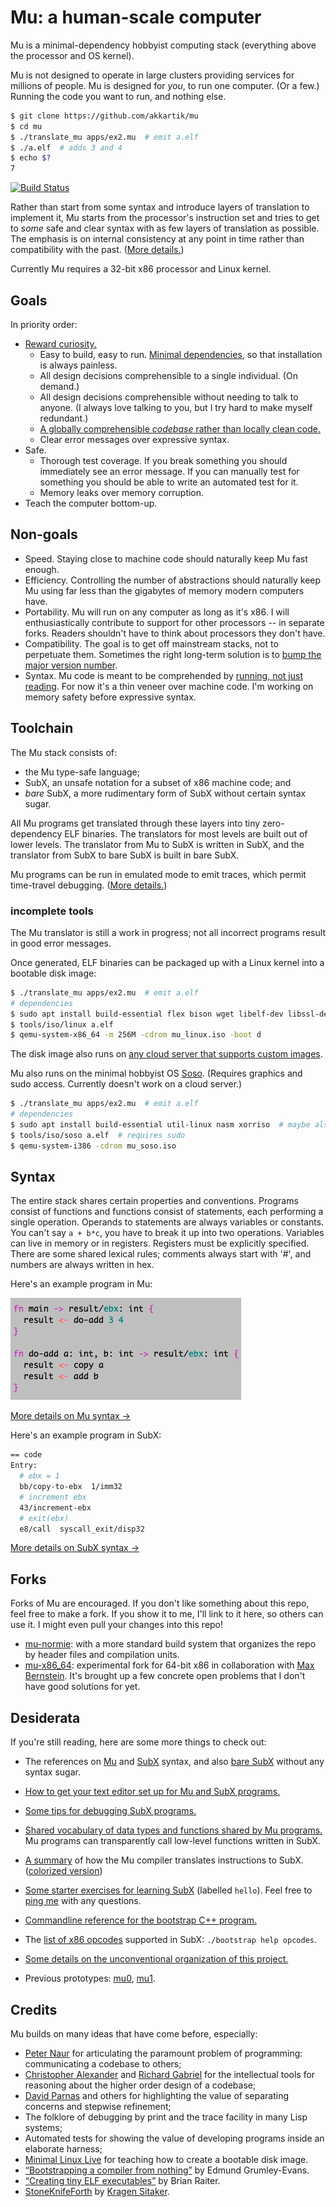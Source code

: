 # Mu: a human-scale computer

Mu is a minimal-dependency hobbyist computing stack (everything above the
processor and OS kernel).

Mu is not designed to operate in large clusters providing services for
millions of people. Mu is designed for _you_, to run one computer. (Or a few.)
Running the code you want to run, and nothing else.

```sh
$ git clone https://github.com/akkartik/mu
$ cd mu
$ ./translate_mu apps/ex2.mu  # emit a.elf
$ ./a.elf  # adds 3 and 4
$ echo $?
7
```

[![Build Status](https://api.travis-ci.org/akkartik/mu.svg?branch=master)](https://travis-ci.org/akkartik/mu)

Rather than start from some syntax and introduce layers of translation to
implement it, Mu starts from the processor's instruction set and tries to get
to _some_ safe and clear syntax with as few layers of translation as possible.
The emphasis is on internal consistency at any point in time rather than
compatibility with the past. ([More details.](http://akkartik.name/akkartik-convivial-20200607.pdf))

Currently Mu requires a 32-bit x86 processor and Linux kernel.

## Goals

In priority order:

- [Reward curiosity.](http://akkartik.name/about)
  - Easy to build, easy to run. [Minimal dependencies](https://news.ycombinator.com/item?id=16882140#16882555),
    so that installation is always painless.
  - All design decisions comprehensible to a single individual. (On demand.)
  - All design decisions comprehensible without needing to talk to anyone.
    (I always love talking to you, but I try hard to make myself redundant.)
  - [A globally comprehensible _codebase_ rather than locally clean code.](http://akkartik.name/post/readable-bad)
  - Clear error messages over expressive syntax.
- Safe.
  - Thorough test coverage. If you break something you should immediately see
    an error message. If you can manually test for something you should be
    able to write an automated test for it.
  - Memory leaks over memory corruption.
- Teach the computer bottom-up.

## Non-goals

- Speed. Staying close to machine code should naturally keep Mu fast enough.
- Efficiency. Controlling the number of abstractions should naturally keep Mu
  using far less than the gigabytes of memory modern computers have.
- Portability. Mu will run on any computer as long as it's x86. I will
  enthusiastically contribute to support for other processors -- in separate
  forks. Readers shouldn't have to think about processors they don't have.
- Compatibility. The goal is to get off mainstream stacks, not to perpetuate
  them. Sometimes the right long-term solution is to [bump the major version number](http://akkartik.name/post/versioning).
- Syntax. Mu code is meant to be comprehended by [running, not just reading](http://akkartik.name/post/comprehension).
  For now it's a thin veneer over machine code. I'm working on memory safety
  before expressive syntax.

## Toolchain

The Mu stack consists of:
- the Mu type-safe language;
- SubX, an unsafe notation for a subset of x86 machine code; and
- _bare_ SubX, a more rudimentary form of SubX without certain syntax sugar.

All Mu programs get translated through these layers into tiny zero-dependency
ELF binaries. The translators for most levels are built out of lower levels.
The translator from Mu to SubX is written in SubX, and the translator from
SubX to bare SubX is built in bare SubX.

Mu programs can be run in emulated mode to emit traces, which permit time-travel
debugging. ([More details.](subx_debugging.md))

### incomplete tools

The Mu translator is still a work in progress; not all incorrect programs
result in good error messages.

Once generated, ELF binaries can be packaged up with a Linux kernel into a
bootable disk image:

```sh
$ ./translate_mu apps/ex2.mu  # emit a.elf
# dependencies
$ sudo apt install build-essential flex bison wget libelf-dev libssl-dev xorriso
$ tools/iso/linux a.elf
$ qemu-system-x86_64 -m 256M -cdrom mu_linux.iso -boot d
```

The disk image also runs on [any cloud server that supports custom images](http://akkartik.name/post/iso-on-linode).

Mu also runs on the minimal hobbyist OS [Soso](https://github.com/ozkl/soso).
(Requires graphics and sudo access. Currently doesn't work on a cloud server.)

```sh
$ ./translate_mu apps/ex2.mu  # emit a.elf
# dependencies
$ sudo apt install build-essential util-linux nasm xorriso  # maybe also dosfstools and mtools
$ tools/iso/soso a.elf  # requires sudo
$ qemu-system-i386 -cdrom mu_soso.iso
```

## Syntax

The entire stack shares certain properties and conventions. Programs consist
of functions and functions consist of statements, each performing a single
operation. Operands to statements are always variables or constants. You can't
say `a + b*c`, you have to break it up into two operations. Variables can live
in memory or in registers. Registers must be explicitly specified. There are
some shared lexical rules; comments always start with '#', and numbers are
always written in hex.

Here's an example program in Mu:

<img alt='ex2.mu' src='html/ex2.mu.png'>

[More details on Mu syntax &rarr;](mu.md)

Here's an example program in SubX:

```sh
== code
Entry:
  # ebx = 1
  bb/copy-to-ebx  1/imm32
  # increment ebx
  43/increment-ebx
  # exit(ebx)
  e8/call  syscall_exit/disp32
```

[More details on SubX syntax &rarr;](subx.md)

## Forks

Forks of Mu are encouraged. If you don't like something about this repo, feel
free to make a fork. If you show it to me, I'll link to it here, so others can
use it. I might even pull your changes into this repo!

- [mu-normie](https://git.sr.ht/~akkartik/mu-normie): with a more standard
  build system that organizes the repo by header files and compilation units.
- [mu-x86\_64](https://git.sr.ht/~akkartik/mu-x86_64): experimental fork for
  64-bit x86 in collaboration with [Max Bernstein](https://bernsteinbear.com).
  It's brought up a few concrete open problems that I don't have good solutions
  for yet.

## Desiderata

If you're still reading, here are some more things to check out:

- The references on [Mu](mu.md) and [SubX](subx.md) syntax, and also [bare
  SubX](subx_bare.md) without any syntax sugar.

- [How to get your text editor set up for Mu and SubX programs.](editor.md)

- [Some tips for debugging SubX programs.](subx_debugging.md)

- [Shared vocabulary of data types and functions shared by Mu programs.](vocabulary.md)
  Mu programs can transparently call low-level functions written in SubX.

- [A summary](mu_instructions) of how the Mu compiler translates instructions
  to SubX. ([colorized version](http://akkartik.github.io/mu/html/mu_instructions.html))

- [Some starter exercises for learning SubX](https://github.com/akkartik/mu/pulls)
  (labelled `hello`). Feel free to [ping me](mailto:ak@akkartik.com) with any questions.

- [Commandline reference for the bootstrap C++ program.](bootstrap.md)

- The [list of x86 opcodes](subx_opcodes) supported in SubX: `./bootstrap
  help opcodes`.

- [Some details on the unconventional organization of this project.](http://akkartik.name/post/four-repos)

- Previous prototypes: [mu0](https://github.com/akkartik/mu0), [mu1](https://github.com/akkartik/mu1).

## Credits

Mu builds on many ideas that have come before, especially:

- [Peter Naur](http://akkartik.name/naur.pdf) for articulating the paramount
  problem of programming: communicating a codebase to others;
- [Christopher Alexander](http://www.amazon.com/Notes-Synthesis-Form-Harvard-Paperbacks/dp/0674627512)
  and [Richard Gabriel](https://www.dreamsongs.com/Files/PatternsOfSoftware.pdf) for
  the intellectual tools for reasoning about the higher order design of a
  codebase;
- [David Parnas](http://www.cs.umd.edu/class/spring2003/cmsc838p/Design/criteria.pdf)
  and others for highlighting the value of separating concerns and stepwise
  refinement;
- The folklore of debugging by print and the trace facility in many Lisp
  systems;
- Automated tests for showing the value of developing programs inside an
  elaborate harness;
- [Minimal Linux Live](http://minimal.linux-bg.org) for teaching how to create
  a bootable disk image.
- [&ldquo;Bootstrapping a compiler from nothing&rdquo;](http://web.archive.org/web/20061108010907/http://www.rano.org/bcompiler.html) by Edmund Grumley-Evans.
- [&ldquo;Creating tiny ELF executables&rdquo;](https://www.muppetlabs.com/~breadbox/software/tiny/teensy.html) by Brian Raiter.
- [StoneKnifeForth](https://github.com/kragen/stoneknifeforth) by [Kragen Sitaker](http://canonical.org/~kragen).

